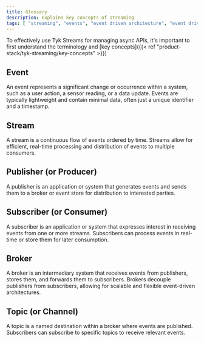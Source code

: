 ```yaml
---
title: Glossary
description: Explains key concepts of streaming
tags: [ "streaming", "events", "event driven architecture", "event driven architectures", "kafka" ]
---
```


<!-- The glossary could either be integrated with key concepts or in a separate page.

Should we explain the following terms here also:

- synchronous
- asynchronous
- event driven architecture (EDA) -->

To effectively use Tyk Streams for managing async APIs, it's important to first understand the terminology and [key concepts]({{< ref "product-stack/tyk-streaming/key-concepts" >}})

## Event

An event represents a significant change or occurrence within a system, such as a user action, a sensor reading, or a data update. Events are typically lightweight and contain minimal data, often just a unique identifier and a timestamp.

## Stream

A stream is a continuous flow of events ordered by time. Streams allow for efficient, real-time processing and distribution of events to multiple consumers.

## Publisher (or Producer)

A publisher is an application or system that generates events and sends them to a broker or event store for distribution to interested parties.

## Subscriber (or Consumer)

A subscriber is an application or system that expresses interest in receiving events from one or more streams. Subscribers can process events in real-time or store them for later consumption.

## Broker

A broker is an intermediary system that receives events from publishers, stores them, and forwards them to subscribers. Brokers decouple publishers from subscribers, allowing for scalable and flexible event-driven architectures.

## Topic (or Channel)

A topic is a named destination within a broker where events are published. Subscribers can subscribe to specific topics to receive relevant events.